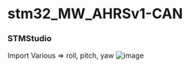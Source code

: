 # stm32_MW_AHRSv1-CAN

### STMStudio
  Import Various => roll, pitch, yaw
  ![image](https://user-images.githubusercontent.com/74999788/104694720-eff7eb80-574e-11eb-9076-63e144c25792.png)
  
